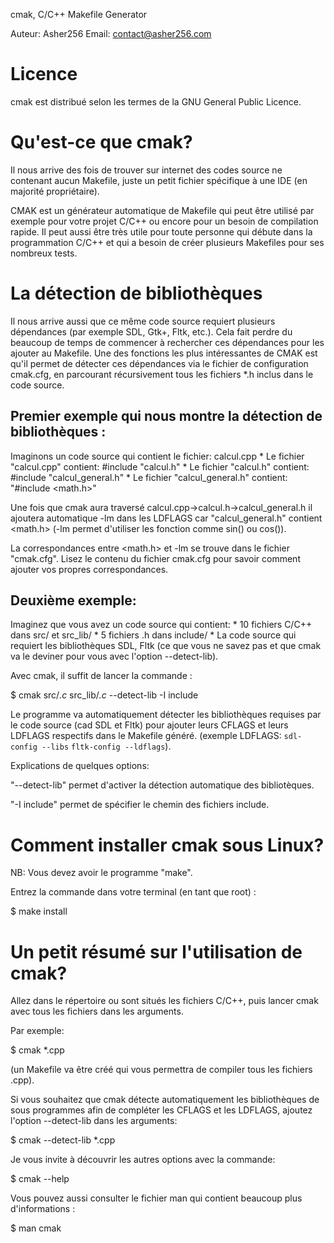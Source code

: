 cmak, C/C++ Makefile Generator

Auteur:  Asher256
Email:   contact@asher256.com

Licence
======================================================================
cmak est distribué selon les termes de la GNU General Public Licence.

Qu'est-ce que cmak?
======================================================================
Il nous arrive des fois de trouver sur internet des codes source ne 
contenant aucun Makefile, juste un petit fichier spécifique à une
IDE (en majorité propriétaire).

CMAK est un générateur automatique de Makefile qui peut être utilisé par
exemple pour votre projet C/C++ ou encore pour un besoin de compilation
rapide. Il peut aussi être très utile pour toute personne qui débute 
dans la programmation C/C++ et qui a besoin de créer plusieurs 
Makefiles pour ses nombreux tests.

La détection de bibliothèques
======================================================================
Il nous arrive aussi que ce même code source requiert plusieurs dépendances
(par exemple SDL, Gtk+, Fltk, etc.). Cela fait perdre du beaucoup de temps 
de commencer à rechercher ces dépendances pour les ajouter au Makefile. Une 
des fonctions les plus intéressantes de CMAK est qu'il permet de détecter
ces  dépendances via le fichier de configuration cmak.cfg, en parcourant
récursivement tous les fichiers *.h inclus dans le code source. 

Premier exemple qui nous montre la détection de bibliothèques :
---------------------------------------------------------------
Imaginons un code source qui contient le fichier: calcul.cpp
	* Le fichier "calcul.cpp" contient:  #include "calcul.h"
	* Le fichier "calcul.h" contient: #include "calcul_general.h"
	* Le fichier "calcul_general.h" contient: "#include <math.h>"

Une fois que cmak aura traversé calcul.cpp->calcul.h->calcul_general.h
il ajoutera automatique -lm dans les LDFLAGS car "calcul_general.h"
contient <math.h> (-lm permet d'utiliser les fonction comme sin() ou cos()).

La correspondances entre <math.h> et -lm se trouve dans le fichier "cmak.cfg".
Lisez le contenu du fichier cmak.cfg pour savoir comment ajouter vos propres 
correspondances.

Deuxième exemple:
-----------------
Imaginez que vous avez un code source qui contient:
	* 10 fichiers C/C++ dans src/ et src_lib/
	* 5 fichiers .h dans include/
	* La code source qui requiert les bibliothèques SDL, Fltk (ce que
	  vous ne savez pas et que cmak va le deviner pour vous avec
          l'option --detect-lib).

Avec cmak, il suffit de lancer la commande :

$ cmak src/*.c* src_lib/*.c* --detect-lib -I include

Le programme va automatiquement détecter les bibliothèques requises par 
le code source (cad SDL et Fltk) pour ajouter leurs CFLAGS et 
leurs LDFLAGS respectifs dans le Makefile généré.
(exemple LDFLAGS: `sdl-config --libs` `fltk-config --ldflags`).

Explications de quelques options:

"--detect-lib" permet d'activer la détection automatique des bibliotèques.

"-I include" permet de spécifier le chemin des fichiers include.

Comment installer cmak sous Linux?
======================================================================
NB: Vous devez avoir le programme "make".

Entrez la commande dans votre terminal (en tant que root) :

$ make install

Un petit résumé sur l'utilisation de cmak?
======================================================================
Allez dans le répertoire ou sont situés les fichiers C/C++, puis 
lancer cmak avec tous les fichiers dans les arguments.

Par exemple:

$ cmak *.cpp

(un Makefile va être créé qui vous permettra de compiler tous les
fichiers .cpp).

Si vous souhaitez que cmak détecte automatiquement les bibliothèques
de sous programmes afin de compléter les CFLAGS et les LDFLAGS, ajoutez
l'option --detect-lib dans les arguments:

$ cmak --detect-lib *.cpp

Je vous invite à découvrir les autres options avec la commande:

$ cmak --help

Vous pouvez aussi consulter le fichier man qui contient beaucoup plus d'informations :

$ man cmak

